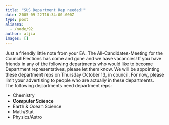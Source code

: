 ```yaml
---
title: "SUS Department Rep needed!"
date: 2005-09-22T16:34:00.000Z
type: post
aliases:
  - /node/92
author: atjia
images: []
---
```


<div class="field field-name-body field-type-text-with-summary field-label-hidden"><div class="field-items"><div class="field-item even"><p>Just a friendly little note from your EA. The All-Candidates-Meeting for the Council Elections has come and gone and we have vacancies! If you have friends in any of the following departments who would like to become Department representatives, please let them know. We will be appointing these department reps on Thursday October 13, in council. For now, please limit your advertising to people who are actually in these departments.<br>
The following departments need department reps:</p>
<ul>
<li>Chemistry
</li><li><b>Computer Science</b>
</li><li>Earth &amp; Ocean Science
</li><li>Math/Stat
</li><li>Physics/Astro
</li></ul>
</div></div></div>    <footer>
          </footer>
